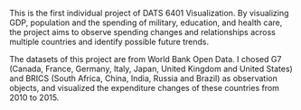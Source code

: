 This is the first individual project of DATS 6401 Visualization. By visualizing GDP, population and the spending of military, 
education, and health care, the project aims to observe spending changes and relationships across multiple countries and identify 
possible future trends.

The datasets of this project are from World Bank Open Data. I chosed G7 (Canada, France, Germany, Italy, Japan, United Kingdom and 
United States) and BRICS (South Africa, China, India, Russia and Brazil) as observation objects, and visualized the expenditure changes 
of these countries from 2010 to 2015.
